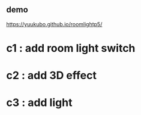 ## demo  
https://yuukubo.github.io/roomlightp5/  
  
# c1  : add room light switch  
# c2  : add 3D effect  
# c3  : add light  
